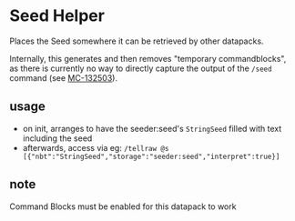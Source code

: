 # Seed Helper

Places the Seed somewhere it can be retrieved by other datapacks.

Internally, this generates and then removes "temporary commandblocks", as there is currently no way to directly capture
the output of the `/seed` command (see [MC-132503](https://bugs.mojang.com/browse/MC-132503)).

## usage

   - on init, arranges to have the seeder:seed's `StringSeed` filled with text including the seed
   - afterwards, access via eg: `/tellraw @s [{"nbt":"StringSeed","storage":"seeder:seed","interpret":true}]`

## note

Command Blocks must be enabled for this datapack to work
